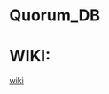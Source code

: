 Quorum_DB  
==============================

# WIKI:
[wiki](https://github.com/charles-bernard/Quorum_DB/wiki)

